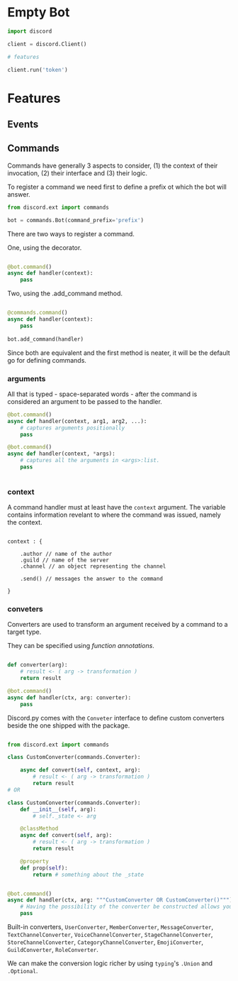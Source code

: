 # Empty Bot

```python
import discord

client = discord.Client()

# features

client.run('token')

```

# Features

## Events


## Commands

Commands have generally 3 aspects to consider, (1) the context of their invocation, (2) their interface and (3) their logic.

To register a command we need first to define a prefix ot which the bot will answer.

````python
from discord.ext import commands

bot = commands.Bot(command_prefix='prefix')

````

There are two ways to register a command.

One, using the decorator.

``````python

@bot.command()
async def handler(context):
    pass

``````
Two, using the .add_command method.

```python

@commands.command()
async def handler(context):
    pass
    
bot.add_command(handler)

```

Since both are equivalent and the first method is neater, it will be the default go for defining commands.

### arguments
All that is typed - space-separated words - after the command is considered an argument to be passed to the handler.

```python
@bot.command()
async def handler(context, arg1, arg2, ...):
    # captures arguments positionally
    pass

@bot.command()
async def handler(context, *args):
    # captures all the arguments in <args>:list.
    pass
    
```

### context
A command handler must at least have the `context` argument. The variable contains information revelant to where the command was issued, namely the context. 

```codithm

context : {

    .author // name of the author
    .guild // name of the server
    .channel // an object representing the channel

    .send() // messages the answer to the command

}

```

### conveters
Converters are used to transform an argument received by a command to a target type. 

They can be specified using *function annotations*. 

````python

def converter(arg):
    # result <- ( arg -> transformation )
    return result

@bot.command()
async def handler(ctx, arg: converter):
    pass

````

Discord.py comes with the `Conveter` interface to define custom converters beside the one shipped with the package.

```python

from discord.ext import commands

class CustomConverter(commands.Converter):

    async def convert(self, context, arg):
        # result <- ( arg -> transformation )
        return result
# OR

class CustomConverter(commands.Converter):
    def __init__(self, arg):
        # self._state <- arg

    @classMethod
    async def convert(self, arg):
        # result <- ( arg -> transformation )
        return result

    @property
    def prop(self):
        return # something about the _state


@bot.command()
async def handler(ctx, arg: """CustomConverter OR CustomConverter()"""):
    # Having the possibility of the converter be constructed allows you to set up some state in the converter’s __init__ for fine tuning the converter.
    pass

```
Built-in converters, `UserConverter`, `MemberConverter`, `MessageConverter`, `TextChannelConverter`, `VoiceChannelConverter`, `StageChannelConverter`, `StoreChannelConverter`, `CategoryChannelConverter`, `EmojiConverter`, `GuildConverter`, `RoleConverter`.

We can make the conversion logic richer by using `typing`'s `.Union` and `.Optional`.
